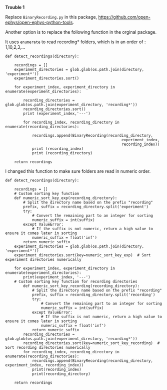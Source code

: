 **Trouble 1**

Replace `BinaryRecording.py` in this package, https://github.com/open-ephys/open-ephys-python-tools.

Another option is to replace the following function in the orginal package.

It uses `enumerate` to read recording* folders, which is in an order of : 1,10,2,3,...


    def detect_recordings(directory):
        
        recordings = []
        experiment_directories = glob.glob(os.path.join(directory, 'experiment*'))
        experiment_directories.sort()

        for experiment_index, experiment_directory in enumerate(experiment_directories):
             
            recording_directories = glob.glob(os.path.join(experiment_directory, 'recording*'))
            recording_directories.sort()
            print (experiment_index,'---')
            
            for recording_index, recording_directory in enumerate(recording_directories):
            
                recordings.append(BinaryRecording(recording_directory, 
                                                        experiment_index,
                                                        recording_index))
                print (recording_index)
                print (recording_directory)
                
        return recordings


I changed this function to make sure folders are read in numeric order.


    def detect_recordings(directory):

        recordings = []
        # Custom sorting key function
        def numeric_sort_key_exp(recording_directory):
            # Split the directory name based on the prefix "recording"
            prefix, suffix = recording_directory.split('experiment')
            try:
                # Convert the remaining part to an integer for sorting
                numeric_suffix = int(suffix)
            except ValueError:
                # If the suffix is not numeric, return a high value to ensure it comes later in sorting
                numeric_suffix = float('inf')
            return numeric_suffix
        experiment_directories = glob.glob(os.path.join(directory, 'experiment*'))
        experiment_directories.sort(key=numeric_sort_key_exp)  # Sort experiment directories numerically
        
        for experiment_index, experiment_directory in enumerate(experiment_directories):
            print(experiment_index, '---')
        # Custom sorting key function for recording directories
            def numeric_sort_key_recording(recording_directory):
                # Split the directory name based on the prefix "recording"
                prefix, suffix = recording_directory.split('recording')
                try:
                    # Convert the remaining part to an integer for sorting
                    numeric_suffix = int(suffix)
                except ValueError:
                    # If the suffix is not numeric, return a high value to ensure it comes later in sorting
                    numeric_suffix = float('inf')
                return numeric_suffix
            recording_directories = glob.glob(os.path.join(experiment_directory, 'recording*'))
            recording_directories.sort(key=numeric_sort_key_recording)  # Sort recording directories numerically
            for recording_index, recording_directory in enumerate(recording_directories):
                recordings.append(BinaryRecording(recording_directory, experiment_index, recording_index))
                print(recording_index)
                print(recording_directory)    
                
        return recordings


